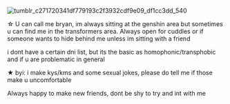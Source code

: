 ![tumblr_c271720341df779193c2f3932cdf9e09_df1cc3dd_540](https://github.com/user-attachments/assets/ea5abbfa-250c-4e24-97dd-bbf31ecb718e)

 ☆ U can call me bryan, im always sitting at the genshin area but sometimes u can find me in the transformers area. Always open for cuddles or if someone wants to hide behind me unless im sitting with a friend

 i dont have a certain dni list, but its the basic as homophonic/transphobic and if u are problematic in general

★ byi: i make kys/kms and some sexual jokes, please do tell me if those make u uncomfortable

Always happy to make new friends, dont be shy to try and int with me
